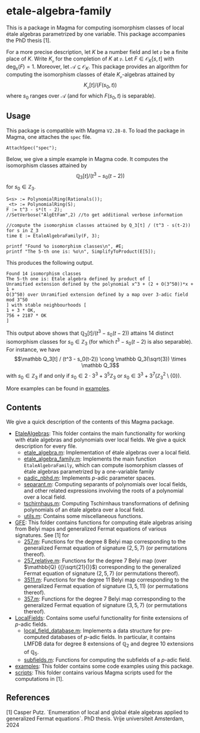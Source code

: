 # etale-algebra-family

This is a package in Magma for computing isomorphism classes of local étale algebras parametrized by one variable. This package accompanies the PhD thesis \[1\].

For a more precise description, let $K$ be a number field and let $\mathfrak p$ be a finite place of $K$. Write $K_{\mathfrak p}$ for the completion of $K$ at $\mathfrak p$. Let $F\in \mathcal O_K[s,t]$ with $\deg_s(F) = 1$. Moreover, let $\mathcal A\subseteq\mathcal O_K$. This package provides an algorithm for computing the isomorphism classes of étale $K_{\mathfrak p}$-algebras attained by
$$K_{\mathfrak p}[t] / (F(s_0,t))$$
where $s_0$ ranges over $\mathcal A$ (and for which $F(s_0,t)$ is separable).


## Usage

This package is compatible with Magma `V2.28-8`. To load the package in Magma, one attaches the `spec` file.

```
AttachSpec("spec");
```

Below, we give a simple example in Magma code. It computes the isomorphism classes attained by
$$\mathbb Q_3[t] / (t^3 - s_0(t-2))$$
for $s_0\in\mathbb Z_3$.

```
S<s> := PolynomialRing(Rationals());
_<t> := PolynomialRing(S);
F := t^3 - s*(t - 2);
//SetVerbose("AlgEtFam",2) //to get additional verbose information

//compute the isomorphism classes attained by Q_3[t] / (t^3 - s(t-2)) for s in Z_3
time E := EtaleAlgebraFamily(F, 3);

printf "Found %o isomorphism classes\n", #E;
printf "The 5-th one is: %o\n", SimplifyToProduct(E[5]);
```

This produces the following output.

```
Found 14 isomorphism classes
The 5-th one is: Etale algebra defined by product of [
Unramified extension defined by the polynomial x^3 + (2 + O(3^50))*x + 1 + 
O(3^50) over Unramified extension defined by a map over 3-adic field mod 3^50
] with stable neighbourhoods [
1 + 3 * OK,
756 + 2187 * OK
]
```

This output above shows that $\mathbb Q_3[t] / (t^3 - s_0(t-2))$ attains $14$ distinct isomorphism classes for $s_0\in\mathbb Z_3$ (for which $t^3 - s_0(t-2)$ is also separable). For instance, we have
$$\mathbb Q_3[t] / (t^3 - s_0(t-2)) \cong \mathbb Q_3(\sqrt{3}) \times \mathbb Q_3$$
with $s_0\in\mathbb Z_3$ if and only if $s_0\in 2\cdot 3^3 + 3^5\mathbb Z_3$ or $s_0\in 3^3 + 3^7(\mathbb Z_3^2\setminus \{0\})$.

More examples can be found in [examples](https://github.com/CPutz/etale-algebra-family/tree/master/examples).


## Contents

We give a quick description of the contents of this Magma package.

* [EtaleAlgebras](https://github.com/CPutz/etale-algebra-family/tree/master/EtaleAlgebras): This folder contains the main functionality for working with étale algebras and polynomials over local fields. We give a quick description for every file.
	+ [etale_algebra.m](https://github.com/CPutz/etale-algebra-family/tree/master/EtaleAlgebras/etale_algebra.m): Implementation of étale algebras over a local field.
	+ [etale_algebra_family.m](https://github.com/CPutz/etale-algebra-family/tree/master/EtaleAlgebras/etale_algebra_family.m): Implements the main function `EtaleAlgebraFamily`, which can compute isomorphism classes of étale algebras parametrized by a one-variable family
	+ [padic_nbhd.m](https://github.com/CPutz/etale-algebra-family/tree/master/EtaleAlgebras/padic_nbhd.m): Implements $p$-adic parameter spaces.
	+ [separant.m](https://github.com/CPutz/etale-algebra-family/tree/master/EtaleAlgebras/separant.m): Computing separants of polynomials over local fields, and other related expressions involving the roots of a polynomial over a local field.
	+ [tschirnhaus.m](https://github.com/CPutz/etale-algebra-family/tree/master/EtaleAlgebras/tschirnhaus.m): Computing Tschirnhaus transformations of defining polynomials of an étale algebra over a local field.
	+ [utils.m](https://github.com/CPutz/etale-algebra-family/tree/master/EtaleAlgebras/utils.m): Contains some miscellaneous functions.
* [GFE](https://github.com/CPutz/etale-algebra-family/tree/master/GFE): This folder contains functions for computing étale algebras arising from Belyi maps and generalized Fermat equations of various signatures. See \[1\] for 
	+ [257.m](https://github.com/CPutz/etale-algebra-family/tree/master/GFE/257.m): Functions for the degree $8$ Belyi map corresponding to the generalized Fermat equation of signature $(2,5,7)$ (or permutations thereof).
	+ [257_relative.m](https://github.com/CPutz/etale-algebra-family/tree/master/GFE/257_relative.m): Functions for the degree $7$ Belyi map (over $\mathbb{Q} {(}\sqrt{21}{)}$) corresponding to the generalized Fermat equation of signature $(2,5,7)$ (or permutations thereof).
	+ [3511.m](https://github.com/CPutz/etale-algebra-family/tree/master/GFE/3511.m): Functions for the degree $11$ Belyi map corresponding to the generalized Fermat equation of signature $(3,5,11)$ (or permutations thereof).
	+ [357.m](https://github.com/CPutz/etale-algebra-family/tree/master/GFE/357.m): Functions for the degree $7$ Belyi map corresponding to the generalized Fermat equation of signature $(3,5,7)$ (or permutations thereof).
* [LocalFields](https://github.com/CPutz/etale-algebra-family/tree/master/LocalFields): Contains some useful functionality for finite extensions of $p$-adic fields.
	+ [local_field_database.m](https://github.com/CPutz/etale-algebra-family/tree/master/LocalFields/local_field_database.m): Implements a data structure for pre-computed databases of $p$-adic fields. In particular, it contains LMFDB data for degree $8$ extensions of $\mathbb Q_2$ and degree $10$ extensions of $\mathbb Q_5$.
	+ [subfields.m](https://github.com/CPutz/etale-algebra-family/tree/master/LocalFields/subfields.m): Functions for computing the subfields of a $p$-adic field.
* [examples](https://github.com/CPutz/etale-algebra-family/tree/master/examples): This folder contains some code examples using this package.
* [scripts](https://github.com/CPutz/etale-algebra-family/tree/master/scripts): This folder contains various Magma scripts used for the computations in \[1\].


## References

\[1\] Casper Putz. \`Enumeration of local and global étale algebras applied to generalized Fermat equations\`. PhD thesis. Vrije universiteit Amsterdam, 2024

